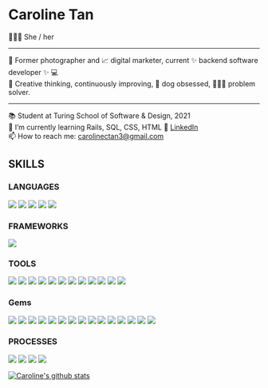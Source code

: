 <!--
**carolinectan/carolinectan** is a ✨ _special_ ✨ repository because its `README.md` (this file) appears on your GitHub profile.

Here are some ideas to get you started:

- 🔭 I’m currently working on ...
- 🌱 I’m currently learning ...
- 👯 I’m looking to collaborate on ...
- 🤔 I’m looking for help with ...
- 💬 Ask me about ...
- 📫 How to reach me: ...
- 😄 Pronouns: ...
- ⚡ Fun fact: ...
-->
# Caroline Tan
🙋🏻‍♀️  She / her <br />


*** *** ***
📸  Former photographer and 📈 digital marketer, current ✨ backend software developer ✨ 💻<br/>
🧠  Creative thinking, continuously improving, 🐶  dog obsessed, 👩🏻‍💻  problem solver.<br/>
*** *** ***
📚  Student at Turing School of Software & Design, 2021<br/>
🌱  I’m currently learning Rails, SQL, CSS, HTML
🔎  [LinkedIn](https://www.linkedin.com/in/carolinectan/)</br>
📫  How to reach me: carolinectan3@gmail.com</br>


## SKILLS
### LANGUAGES
<p>
  <img src="https://img.shields.io/badge/ruby%20-201E84.svg?&style=for-the-badge&logo=ruby&logoColor=white" />
  <img src="https://img.shields.io/badge/html5%20-B8189A.svg?&style=for-the-badge&logo=html5&logoColor=white" />
  <img src="https://img.shields.io/badge/css3%20-7119C2.svg?&style=for-the-badge&logo=css3&logoColor=white" />
  <img src="https://img.shields.io/badge/SQL%20-201E84.svg?style=for-the-badge&logo=SQL&logoColor=white" />
  <img src="https://img.shields.io/badge/ActiveRecord%20-2A42D0.svg?&style=for-the-badge&logo=ActiveRecord&logoColor=white" />

</p>

### FRAMEWORKS
<p>
  <img src="https://img.shields.io/badge/Ruby%20on%20Rails-7119C2.svg?&style=for-the-badge&logo=rubyonrails&logoColor=white" />
</p>

### TOOLS 
<p>
  <img src="https://img.shields.io/badge/Atom-7119C2.svg?&style=for-the-badge&logo=atom&logoColor=white" />
  <img src="https://img.shields.io/badge/rspec%20-201E84.svg?&style=for-the-badge&logo=rspec&logoColor=white" />
  <img src="https://img.shields.io/badge/heroku%20-2A42D0.svg?&style=for-the-badge&logo=heroku&logoColor=white" />
  <img src="https://img.shields.io/badge/CI%20-B8189A.svg?&style=for-the-badge&logo=CI&logoColor=white" />
  <img src="https://img.shields.io/badge/Postgres%20-7119C2.svg?&style=for-the-badge&logo=Postgres&logoColor=white" />
  <img src="https://img.shields.io/badge/Postico%20-201E84.svg?&style=for-the-badge&logo=Postico&logoColor=white" />
  <img src="https://img.shields.io/badge/Git%20-2A42D0.svg?&style=for-the-badge&logo=Git&logoColor=white" />
  <img src="https://img.shields.io/badge/GitHub-B8189A.svg?&style=for-the-badge&logo=github&logoColor=white" />
  <img src="https://img.shields.io/badge/hound-7119C2.svg?&style=for-the-badge&logo=hound&logoColor=white" />
  <img src="https://img.shields.io/badge/Postman-201E84.svg?&style=for-the-badge&logo=postman&logoColor=white" />
  <img src="https://img.shields.io/badge/Slack-2A42D0.svg?&style=for-the-badge&logo=slack&logoColor=white" />
  <img src="https://img.shields.io/badge/travis--ci-B8189A.svg?&style=for-the-badge&logo=travis&logoColor=white" />
                                                                                                              
</p>

### Gems
<p>
  <img src="https://img.shields.io/badge/bootstrap-201E84.svg?&style=for-the-badge&logo=bootstrap&logoColor=white" />
  <img src="https://img.shields.io/badge/capybara-2A42D0.svg?&style=for-the-badge&logo=rubygems&logoColor=white" />
  <img src="https://img.shields.io/badge/factorybot-B8189A.svg?&style=for-the-badge&logo=rubygems&logoColor=white" />
  <img src="https://img.shields.io/badge/faker-7119C2.svg?&style=for-the-badge&logo=rubygems&logoColor=white" />
  <img src="https://img.shields.io/badge/faraday-201E84.svg?&style=for-the-badge&logo=rubygems&logoColor=white" />
  <img src="https://img.shields.io/badge/figaro-2A42D0.svg?&style=for-the-badge&logo=rubygems&logoColor=white" />
  <img src="https://img.shields.io/badge/launchy-B8189A.svg?&style=for-the-badge&logo=rubygems&logoColor=white" />
  <img src="https://img.shields.io/badge/orderly-7119C2.svg?&style=for-the-badge&logo=rubygems&logoColor=white" />
  <img src="https://img.shields.io/badge/pry-201E84.svg?&style=for-the-badge&logo=rubygems&logoColor=white" />
  <img src="https://img.shields.io/badge/rspec-2A42D0.svg?&style=for-the-badge&logo=rubygems&logoColor=white" />
  <img src="https://img.shields.io/badge/RuboCop-B8189A.svg?&style=for-the-badge&logo=rubygems&logoColor=white" />
  <img src="https://img.shields.io/badge/shoulda--matchers-7119C2.svg?&style=for-the-badge&logo=rubygems&logoColor=white" />
  <img src="https://img.shields.io/badge/simplecov-201E84.svg?&style=for-the-badge&logo=rubygems&logoColor=white" />
  <img src="https://img.shields.io/badge/vcr-2A42D0.svg?&style=for-the-badge&logo=rubygems&logoColor=white" />
  <img src="https://img.shields.io/badge/webmock-B8189A.svg?&style=for-the-badge&logo=rubygems&logoColor=white" />
</p>

### PROCESSES
<p>
  <img src="https://img.shields.io/badge/OOP%20-2A42D0.svg?&style=for-the-badge&logo=OOP&logoColor=white" />
  <img src="https://img.shields.io/badge/TDD%20-B8189A.svg?&style=for-the-badge&logo=TDD&logoColor=white" />
  <img src="https://img.shields.io/badge/MVC%20-7119C2.svg?&style=for-the-badge&logo=MVC&logoColor=white" />
  <img src="https://img.shields.io/badge/REST%20-201E84.svg?&style=for-the-badge&logo=REST&logoColor=white" />
</p>

[![Caroline's github stats](https://github-readme-stats.vercel.app/api?username=carolinectan)](https://github.com/carolinectan/github-readme-stats)
